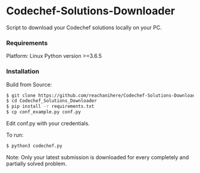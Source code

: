 # Codechef-Solutions-Downloader
Script to download your Codechef solutions locally on your PC.
 
### Requirements
Platform: Linux
Python version >=3.6.5

### Installation

Build from Source:
```sh
$ git clone https://github.com/reachanihere/Codechef-Solutions-Downloader
$ cd Codechef_Solutions_Downloader
$ pip install -r requirements.txt
$ cp conf_example.py conf.py
```
Edit conf.py with your credentials.

To run:
```sh
$ python3 codechef.py
```

Note: Only your latest submission is downloaded for every completely and partially solved problem.
